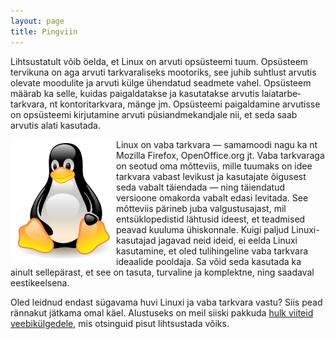 ```yaml
---
layout: page
title: Pingviin
---
```


Lihtsustatult võib öelda, et Linux on arvuti opsüsteemi tuum. Opsüsteem
tervikuna on aga arvuti tarkvaraliseks mootoriks, see juhib suhtlust arvutis
olevate moodulite ja arvuti külge ühendatud seadmete vahel. Opsüsteem määrab ka
selle, kuidas paigaldatakse ja kasutatakse arvutis laia­tarbe­tarkvara,
nt kontoritarkvara, mänge jm. Opsüsteemi paigaldamine arvutisse on opsüsteemi
kirjutamine arvuti püsiandmekandjale nii, et seda saab arvutis alati kasutada.


<a href="http://et.wikipedia.org/wiki/Linux" style="float:left; border:none;"><img src="/assets/img/NewTux.png" border="0"></a>

Linux on vaba tarkvara — samamoodi nagu ka nt Mozilla Firefox,
OpenOffice.org jt. Vaba tarkvaraga on seotud oma mõtteviis, mille tuumaks on
idee tarkvara vabast levikust ja kasutajate õigusest seda vabalt täiendada — ning
täiendatud versioone omakorda vabalt edasi levitada. See mõtteviis pärineb juba
valgustusajast, mil entsüklopedistid lähtusid ideest, et teadmised peavad kuuluma
ühiskonnale. Kuigi paljud Linuxi-kasutajad jagavad neid ideid, ei eelda Linuxi
kasutamine, et oled tulihingeline vaba tarkvara ideaalide pooldaja. Sa võid seda
kasutada ka ainult sellepärast, et see on tasuta, turvaline ja komplektne, ning
saadaval eestikeelsena.

Oled leidnud endast sügavama huvi Linuxi ja vaba tarkvara vastu?
Siis pead rännakut jätkama omal käel. Alustuseks on meil siiski pakkuda
[hulk viiteid veebikülgedele](lingid.html), mis otsinguid pisut lihtsustada võiks.
